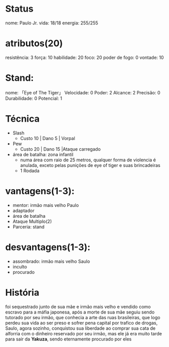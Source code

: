# Status
nome: Paulo Jr.
vida: 18/18
energia: 255/255
# atributos(20)
resistência: 3
força: 10
habilidade: 20
foco: 20
poder de fogo: 0
vontade: 10

# Stand:
nome: 「Eye of The Tiger」
Velocidade: 0
Poder: 2
Alcance: 2
Precisão: 0
Durabilidade: 0
Potencial: 1

# Técnica
- Slash
	- Custo 10 | Dano 5 | Vorpal
- Pew
	- Custo 20 | Dano 15 |Ataque carregado
- área de batalha: zona infantil
	- numa área com raio de 25 metros, qualquer forma de violencia é anulada, exceto pelas punições de eye of tiger e suas brincadeiras
	- 1 Rodada

# vantagens(1-3):
- mentor: irmão mais velho Paulo
- adaptador
- área de batalha
- Ataque Multiplo(2)
- Parceria: stand

# desvantagens(1-3):
- assombrado: irmão mais velho Saulo
- inculto
- procurado

# História
foi sequestrado junto de sua mãe e irmão mais velho e vendido como escravo para a máfia japonesa, após a morte de sua mãe seguiu sendo tutorado por seu irmão, que conhecia a arte das ruas brasileiras, que logo perdeu sua vida ao ser preso e sofrer pena capital por trafico de drogas, Saulo, agora sozinho, conquistou sua liberdade ao comprar sua cata de alforria com o dinheiro reservado por seu irmão, mas ele já era muito tarde para sair da **Yakuza**, sendo eternamente procurado por eles